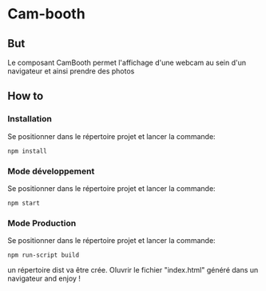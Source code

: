 # Cam-booth

## But

Le composant CamBooth permet l'affichage d'une webcam au sein d'un navigateur et ainsi prendre des photos

## How to

### Installation

Se positionner dans le répertoire projet et lancer la commande: 

```
npm install
```

### Mode développement

Se positionner dans le répertoire projet et lancer la commande: 

```
npm start
```

### Mode Production

Se positionner dans le répertoire projet et lancer la commande: 

```
npm run-script build
```

un répertoire dist va être crée. OIuvrir le fichier "index.html" généré dans un navigateur and enjoy !
